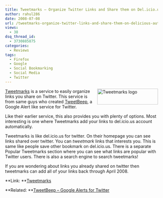 ```yaml
---
title: Tweetmarks – Organize Twitter Links and Share them on Del.icio.us Automatically!
author: rahul286
date: 2008-07-08
url: /tweetmarks-organize-twitter-links-and-share-them-on-delicious-automatically/
views:
  - 38
dsq_thread_id:
  - 3730885875
categories:
  - Reviews
tags:
  - Firefox
  - Google
  - Social Bookmarking
  - Social Media
  - Twitter
---
```

[<img class="wp-image-52535" style="border-right: 0px;border-top: 0px;border-left: 0px;border-bottom: 0px" height="52" alt="Tweetmarks logo" src="http://cdn.devilsworkshop.org/files/2008/07/image-thumb11.png" width="200" align="right" border="0" />][1]<a href="http://tweetmarks.com/" onclick="_gaq.push(['_trackEvent', 'outbound-article', 'http://tweetmarks.com/', 'Tweetmarks']);" >Tweetmarks</a> is a service to easily organize links you share on Twitter. This service is from same guys who created [TweetBeep][2], a Google Alert like service for Twitter.

Like their earlier service, this also provides you with plenty of options. Most interesting is one where Tweetmarks add your links to del.icio.us account automatically.

Tweetmarks is like del.icio.us for twitter. On their homepage you can see links shared over twitter. You can *tweetmark* links that interests you. This is same like people save other bookmark on del.icio.us. There is a separate Popular Tweetmarks section where you can see what links are popular with Twitter users. There is also a search engine to search tweetmarks!

If you are wondering about links you already shared on twitter then tweetmarks can add all of your links back through April 2008.

**Link: **<a href="http://tweetmarks.com/" onclick="_gaq.push(['_trackEvent', 'outbound-article', 'http://tweetmarks.com/', 'Tweetmarks']);" >Tweetmarks</a>

</p> </p> </p> 

**Related: **[TweetBeep – Google Alerts for Twitter][2]</p>

 [1]: http://cdn.devilsworkshop.org/files/2008/07/image14.png
 [2]: http://devilsworkshop.org/2008/06/21/tweetbeep-google-alerts-for-twitter/
